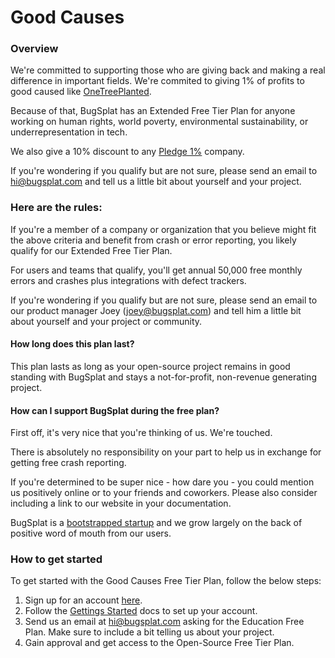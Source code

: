 # Good Causes

### Overview

We're committed to supporting those who are giving back and making a real difference in important fields.  We're commited to giving 1% of profits to good caused like [OneTreePlanted](../../../about/who-is-bugsplat/charitable-giving.md#one-tree-planted).

Because of that, BugSplat has an Extended Free Tier Plan for anyone working on human rights, world poverty, environmental sustainability, or underrepresentation in tech.&#x20;

We also give a 10% discount to any [Pledge 1%](https://pledge1percent.org/) company.

If you're wondering if you qualify but are not sure, please send an email to [hi@bugsplat.com](mailto:hi@bugsplat.com) and tell us a little bit about yourself and your project.

### Here are the rules:

If you're a member of a company or organization that you believe might fit the above criteria and benefit from crash or error reporting, you likely qualify for our Extended Free Tier Plan.

For users and teams that qualify, you'll get annual 50,000 free monthly errors and crashes plus integrations with defect trackers.

If you're wondering if you qualify but are not sure, please send an email to our product manager Joey (joey@bugsplat.com) and tell him a little bit about yourself and your project or community.

#### How long does this plan last?

This plan lasts as long as your open-source project remains in good standing with BugSplat and stays a not-for-profit, non-revenue generating project.

#### How can I support BugSplat during the free plan?

First off, it's very nice that you're thinking of us. We're touched.&#x20;

There is absolutely no responsibility on your part to help us in exchange for getting free crash reporting. &#x20;

If you're determined to be super nice - how dare you - you could mention us positively online or to your friends and coworkers.  Please also consider including a link to our website in your documentation.

BugSplat is a [bootstrapped startup](https://www.bugsplat.com/about/) and we grow largely on the back of positive word of mouth from our users.

### How to get started

To get started with the Good Causes Free Tier Plan, follow the below steps:&#x20;

1. Sign up for an account [here](https://app.bugsplat.com/v2/sign-up).
2. Follow the [Gettings Started](../../../introduction/getting-started/) docs to set up your account.
3. Send us an email at [hi@bugsplat.com](mailto:hi@bugsplat.com) asking for the Education Free Plan. Make sure to include a bit telling us about your project.&#x20;
4. Gain approval and get access to the Open-Source Free Tier Plan.
